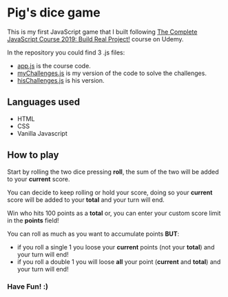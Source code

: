 # Pig's dice game

This is my first JavaScript game that I built following [The Complete JavaScript Course 2019: Build Real Project!](https://www.udemy.com/the-complete-javascript-course/) course on Udemy.

In the repository you could find 3 .js files:

- [app.js](https://github.com/Brewno88/pig-s-dice-game/blob/master/app.js) is the course code.
- [myChallenges.js](https://github.com/Brewno88/pig-s-dice-game/blob/master/myChallenges.js) is my version of the code to solve the challenges.
- [hisChallenges.js](https://github.com/Brewno88/pig-s-dice-game/blob/master/hisChallenges.js) is his version.

## Languages used

- HTML
- CSS
- Vanilla Javascript

## How to play

Start by rolling the two dice pressing **roll**, the sum of the two will be added to your **current** score.

You can decide to keep rolling or hold your score, doing so your **current** score will be added to your **total** and your turn will end.

Win who hits 100 points as a **total** or, you can enter your custom score limit in the **points** field!

You can roll as much as you want to accumulate points **BUT**:

- if you roll a single 1 you loose your **current** points (not your **total**) and your turn will end!
- if you roll a double 1 you will loose **all** your point (**current** and **total**) and your turn will end!

### Have Fun! :)
